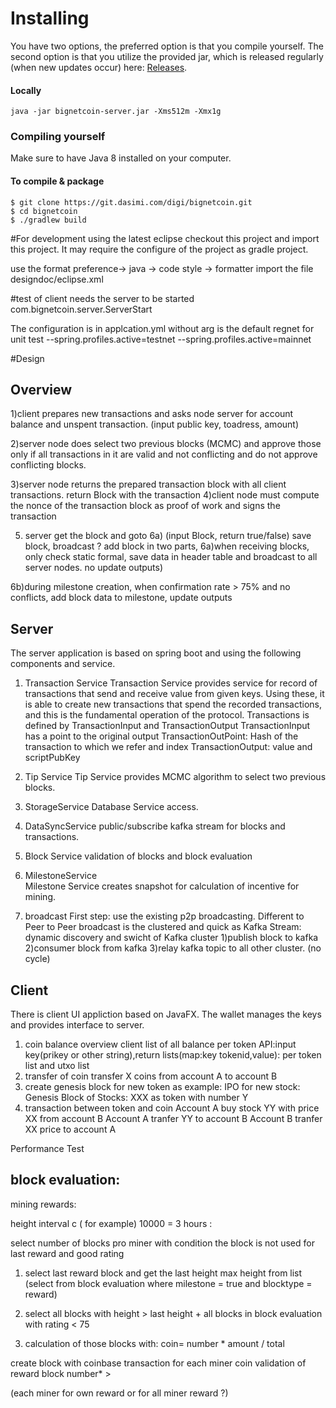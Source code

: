 # Installing

You have two options, the preferred option is that you compile yourself. The second option is that you utilize the provided jar, which is released regularly (when new updates occur) here: [ Releases](https://).



#### Locally

```
java -jar bignetcoin-server.jar -Xms512m -Xmx1g 
```

### Compiling yourself  

Make sure to have Java 8 installed on your computer.

#### To compile & package
```
$ git clone https://git.dasimi.com/digi/bignetcoin.git
$ cd bignetcoin
$ ./gradlew build 

```


#For development using the latest eclipse
checkout this project and import this project. It may require the configure of the  project as gradle project.

use the format preference-> java -> code style -> formatter import the file designdoc/eclipse.xml



#test of client needs the server to be started
com.bignetcoin.server.ServerStart

The configuration is in applcation.yml
without arg is the default regnet for unit test
 --spring.profiles.active=testnet
--spring.profiles.active=mainnet

#Design


## Overview

1)client prepares new transactions and asks node server for account balance and unspent transaction. (input public key, toadress, amount)

2)server node does select two previous blocks (MCMC) and approve those only if all transactions in it are valid and  not conflicting and do not approve conflicting blocks.

3)server node returns the prepared transaction block with all client transactions. 
return Block with the  transaction 
4)client node must compute the nonce of the transaction block as proof of work and signs the transaction

5) server get the block and goto 6a)
(input Block, return true/false) save block, broadcast
? add block in two parts, 
6a)when receiving blocks, only check static formal, save data in header table and broadcast to all server nodes. no update outputs)

6b)during milestone creation, when confirmation rate > 75% and no conflicts, add block data to milestone, update outputs


## Server 
The server application is based on spring boot and using the following components and service.
 
1) Transaction Service 
Transaction Service  provides service for record of transactions that send and receive value from given keys. Using these,
it is able to create new transactions that spend the recorded transactions, and this is the fundamental operation
of the  protocol.
Transactions is defined by TransactionInput and TransactionOutput
TransactionInput has a point to the original output
TransactionOutPoint:  Hash of the transaction to which we refer and index 
TransactionOutput:
value and scriptPubKey

2) Tip Service
 Tip Service provides MCMC algorithm to select two previous blocks.
 
3) StorageService
Database Service access.

4) DataSyncService
public/subscribe kafka stream for blocks and transactions.

5) Block Service
validation of blocks and block evaluation 

6) MilestoneService  
Milestone Service creates snapshot for calculation of incentive for mining.

7) broadcast
First step: use the existing p2p broadcasting.
Different to Peer to Peer broadcast is the clustered and quick as 
Kafka Stream:
dynamic discovery and swicht of Kafka cluster 
1)publish block to kafka
2)consumer block from kafka
3)relay kafka topic to all other cluster. (no cycle)



## Client
There is client UI appliction based on JavaFX. The wallet manages the keys and provides interface to server.


 1) coin balance overview client
 list of all balance per token
 API:input key(prikey or other string),return lists(map:key tokenid,value): per token list and utxo list
 2) transfer of coin
 transfer X coins from account A to account B
 3) create genesis block for new token 
 as example: IPO for new stock: Genesis Block of Stocks: XXX as token with number Y 
 4) transaction between token and coin
 Account A  buy stock YY with price XX  from  account B 
 Account A  tranfer  YY to   account B
 Account B tranfer  XX price to   account A



Performance Test



##  block evaluation:

mining rewards:

height interval c ( for example) 10000 = 3 hours  :


select number of   blocks pro miner with condition the block is not used for last reward and good rating
1) select last reward block and get the last height 
max height from list (select   from block evaluation where milestone = true and blocktype = reward)

2) select all blocks with height > last height + all blocks in block evaluation with rating < 75 

3) calculation of those  blocks  with:
coin= number * amount / total
  
create block with coinbase transaction for each miner coin 
 validation of reward block number* >  
 
(each miner for own reward or for all miner reward ?)
 
